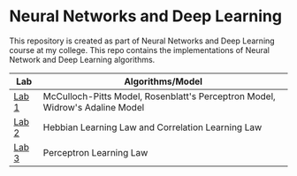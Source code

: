 # Neural Networks and Deep Learning

This repository is created as part of Neural Networks and Deep Learning course at my college. This repo contains the implementations of Neural Network and Deep Learning algorithms. <br />

| **Lab** | **Algorithms/Model** |
| --- | --- |
| [Lab 1](https://github.com/Utkarshp1/EE-412-Neural-Networks-and-Deep-Learning/tree/master/Early%20Models%20of%20Neurons) | McCulloch-Pitts Model, Rosenblatt's Perceptron Model, Widrow's Adaline Model |
| [Lab 2](https://github.com/Utkarshp1/EE-412-Neural-Networks-and-Deep-Learning/tree/master/Learning%20Laws) | Hebbian Learning Law and Correlation Learning Law |
| [Lab 3](https://github.com/Utkarshp1/EE-412-Neural-Networks-and-Deep-Learning/tree/master/Perceptron%20Model) | Perceptron Learning Law |